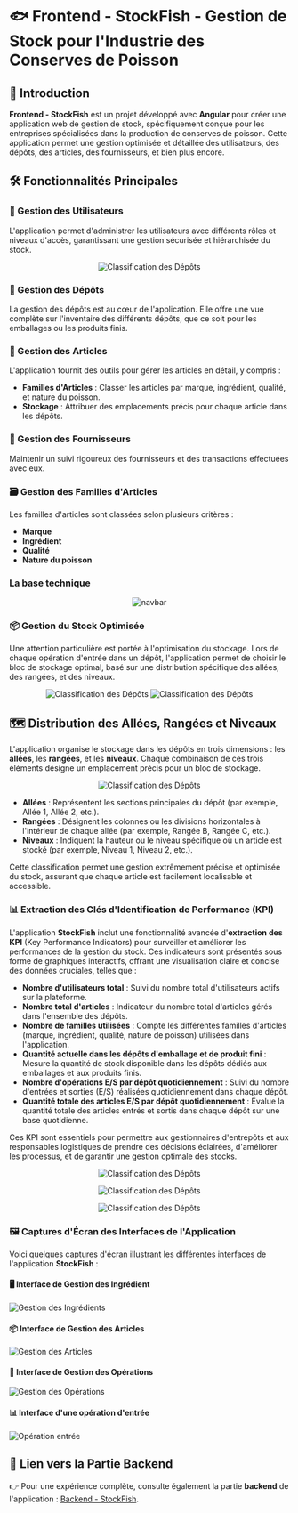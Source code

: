 # 🐟 Frontend - StockFish - Gestion de Stock pour l'Industrie des Conserves de Poisson

## 🚀 Introduction

**Frontend - StockFish** est un projet développé avec **Angular** pour créer une application web de gestion de stock, spécifiquement conçue pour les entreprises spécialisées dans la production de conserves de poisson. Cette application permet une gestion optimisée et détaillée des utilisateurs, des dépôts, des articles, des fournisseurs, et bien plus encore.

## 🛠️ Fonctionnalités Principales

### 👥 Gestion des Utilisateurs
L'application permet d'administrer les utilisateurs avec différents rôles et niveaux d'accès, garantissant une gestion sécurisée et hiérarchisée du stock.
<div align=center>
  
  ![Classification des Dépôts](./image/liste-personne.png)
</div>

### 🏢 Gestion des Dépôts
La gestion des dépôts est au cœur de l'application. Elle offre une vue complète sur l'inventaire des différents dépôts, que ce soit pour les emballages ou les produits finis.

### 🛒 Gestion des Articles
L'application fournit des outils pour gérer les articles en détail, y compris :
- **Familles d'Articles** : Classer les articles par marque, ingrédient, qualité, et nature du poisson.
- **Stockage** : Attribuer des emplacements précis pour chaque article dans les dépôts.

### 🔗 Gestion des Fournisseurs
Maintenir un suivi rigoureux des fournisseurs et des transactions effectuées avec eux.

### 🗃️ Gestion des Familles d'Articles
Les familles d'articles sont classées selon plusieurs critères :
- **Marque**
- **Ingrédient**
- **Qualité**
- **Nature du poisson**

### La base technique 
<div align=center>
  
  ![navbar](./image/base-technique.png)
</div>

### 📦 Gestion du Stock Optimisée
Une attention particulière est portée à l'optimisation du stockage. Lors de chaque opération d'entrée dans un dépôt, l'application permet de choisir le bloc de stockage optimal, basé sur une distribution spécifique des allées, des rangées, et des niveaux.
<div align=center>
  
  ![Classification des Dépôts](./image/stock-embalage.png)
  ![Classification des Dépôts](./image/stock-produit-fini.png)
</div>

## 🗺️ Distribution des Allées, Rangées et Niveaux

L'application organise le stockage dans les dépôts en trois dimensions : les **allées**, les **rangées**, et les **niveaux**. Chaque combinaison de ces trois éléments désigne un emplacement précis pour un bloc de stockage.
<div align=center>
  
  ![Classification des Dépôts](./image/Depot-classification.png)
</div>


- **Allées** : Représentent les sections principales du dépôt (par exemple, Allée 1, Allée 2, etc.).
- **Rangées** : Désignent les colonnes ou les divisions horizontales à l'intérieur de chaque allée (par exemple, Rangée B, Rangée C, etc.).
- **Niveaux** : Indiquent la hauteur ou le niveau spécifique où un article est stocké (par exemple, Niveau 1, Niveau 2, etc.).

Cette classification permet une gestion extrêmement précise et optimisée du stock, assurant que chaque article est facilement localisable et accessible.

### 📊 Extraction des Clés d'Identification de Performance (KPI)

L'application **StockFish** inclut une fonctionnalité avancée d'**extraction des KPI** (Key Performance Indicators) pour surveiller et améliorer les performances de la gestion du stock. Ces indicateurs sont présentés sous forme de graphiques interactifs, offrant une visualisation claire et concise des données cruciales, telles que :

- **Nombre d'utilisateurs total** : Suivi du nombre total d'utilisateurs actifs sur la plateforme.
- **Nombre total d'articles** : Indicateur du nombre total d'articles gérés dans l'ensemble des dépôts.
- **Nombre de familles utilisées** : Compte les différentes familles d'articles (marque, ingrédient, qualité, nature de poisson) utilisées dans l'application.
- **Quantité actuelle dans les dépôts d'emballage et de produit fini** : Mesure la quantité de stock disponible dans les dépôts dédiés aux emballages et aux produits finis.
- **Nombre d'opérations E/S par dépôt quotidiennement** : Suivi du nombre d'entrées et sorties (E/S) réalisées quotidiennement dans chaque dépôt.
- **Quantité totale des articles E/S par dépôt quotidiennement** : Évalue la quantité totale des articles entrés et sortis dans chaque dépôt sur une base quotidienne.

Ces KPI sont essentiels pour permettre aux gestionnaires d'entrepôts et aux responsables logistiques de prendre des décisions éclairées, d'améliorer les processus, et de garantir une gestion optimale des stocks.
<div align=center>
  
  ![Classification des Dépôts](./image/kpi-1.png)
</div>
<div align=center>
  
  ![Classification des Dépôts](./image/kpi-2.png)
</div>
<div align=center>
  
  ![Classification des Dépôts](./image/kpi-3.png)
</div>

### 🖼️ Captures d'Écran des Interfaces de l'Application

Voici quelques captures d'écran illustrant les différentes interfaces de l'application **StockFish** :

#### 🖥️ Interface de Gestion des Ingrédient
![Gestion des Ingrédients](./image/Ingredient.png)

#### 📦 Interface de Gestion des Articles
![Gestion des Articles](./image/liste-article.png)

#### 🏢 Interface de Gestion des Opérations
![Gestion des Opérations](./image/liste-operation.png)

#### 📊 Interface d'une opération d'entrée
![Opération entrée](./image/operation.png)



## 🔗 Lien vers la Partie Backend

👉 Pour une expérience complète, consulte également la partie **backend** de l'application : [Backend - StockFish](https://github.com/BiouiAdnane/Backend---StockFish).
